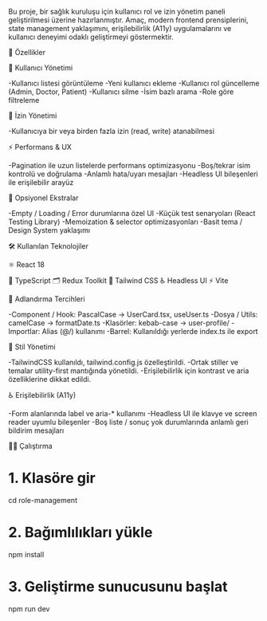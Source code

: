 Bu proje, bir sağlık kuruluşu için kullanıcı rol ve izin yönetim paneli geliştirilmesi üzerine hazırlanmıştır.
Amaç, modern frontend prensiplerini, state management yaklaşımını, erişilebilirlik (A11y) uygulamalarını ve kullanıcı deneyimi odaklı geliştirmeyi göstermektir.

🚀 Özellikler

👤 Kullanıcı Yönetimi

-Kullanıcı listesi görüntüleme
-Yeni kullanıcı ekleme
-Kullanıcı rol güncelleme (Admin, Doctor, Patient)
-Kullanıcı silme
-İsim bazlı arama
-Role göre filtreleme

🔑 İzin Yönetimi

-Kullanıcıya bir veya birden fazla izin (read, write) atanabilmesi

⚡ Performans & UX

-Pagination ile uzun listelerde performans optimizasyonu
-Boş/tekrar isim kontrolü ve doğrulama
-Anlamlı hata/uyarı mesajları
-Headless UI bileşenleri ile erişilebilir arayüz

🎁 Opsiyonel Ekstralar

-Empty / Loading / Error durumlarına özel UI
-Küçük test senaryoları (React Testing Library)
-Memoization & selector optimizasyonları
-Basit tema / Design System yaklaşımı

🛠 Kullanılan Teknolojiler

⚛️ React 18

📘 TypeScript
🗂 Redux Toolkit
🎨 Tailwind CSS
♿ Headless UI
⚡ Vite

📂 Adlandırma Tercihleri

-Component / Hook: PascalCase → UserCard.tsx, useUser.ts
-Dosya / Utils: camelCase → formatDate.ts
-Klasörler: kebab-case → user-profile/
-Importlar: Alias (@/) kullanımı
-Barrel: Kullanıldığı yerlerde index.ts ile export

🎨 Stil Yönetimi

-TailwindCSS kullanıldı, tailwind.config.js özelleştirildi.
-Ortak stiller ve temalar utility-first mantığında yönetildi.
-Erişilebilirlik için kontrast ve aria özelliklerine dikkat edildi.

♿ Erişilebilirlik (A11y)

-Form alanlarında label ve aria-\* kullanımı
-Headless UI ile klavye ve screen reader uyumlu bileşenler
-Boş liste / sonuç yok durumlarında anlamlı geri bildirim mesajları

🏃‍♂️ Çalıştırma

# 1. Klasöre gir

cd role-management

# 2. Bağımlılıkları yükle

npm install

# 3. Geliştirme sunucusunu başlat

npm run dev
